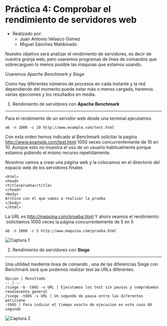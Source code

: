 **Práctica 4:** Comprobar el rendimiento de servidores web
==================

- Realizado por:
	+ Juan Antonio Velasco Gómez
	+ Miguel Sánchez Maldonado

    
    
Nuestro objetivo será analizar el rendimiento de servidores, es decir de nuestra granja web, pero usaremos
programas de línea de comandos que sobrecarguen lo menos posible las máqunas que estamos usando.

Usaremos *Apache Benchmark* y *Siege*

Como hay diferentes números de procesos en cada instante y la red dependiendo del momento puede estar más o menos 
cargada, haremos varias ejecciones y los resultados en media.
    
1. Rendimiento de servidores con **Apache Benchmark**
------------------

Para el rendimiento de un servidor web desde una terminal ejecutamos 

	ab -n 1000 -c 10 http://www.example.com/test.html
    
Con esta orden hemos indicado al Benchmark solicitar la pagina http://www.example.com/test.html 1000 veces concurrentemente de 10 en 10.
Aunque esto no muestra el uso de un usuario habitualmente porque estamos pidiendo el mismo recurso repetidamente.

Nosotros vamos a crear una página web y la colocamos en el directorio del espacio web de los servidores finales

	<html>
	<head>
	<title>prueba</title>
	</head>
	<body>
	Archivo con el que vamos a realizar la prueba
	</body>
	</html>
    
La URL es <http://maquina.com/prueba.html>
Y ahora veamos el rendimiento:
:solicitamos 1000 veces la página concurrentemente de 5 en 5
 
	ab -n 1000 -c 5 http://www.maquina.com/prueba.html
    
![Captura 1](images/)

2. Rendimiento de servidores con **Siege**
------------------

Una utilidad mediente linea de comando , una de las diferencias Siege con Benchmark será que podemos realizar test aa URLs diferentes.

    Opcion | Resultado 
    -- | -- 
    /siege -b -t60S -v URL | Ejecutamos los test sin pausas y comprobamos rendimiento general 
    /siege -t60S -v URL | Un segundo de pausa entre las diferentes peticione 
    -t60S | Para indicar el tiempo exacto de ejecucion en este caso 60 segundo 
     
![Captura 2](images/)


